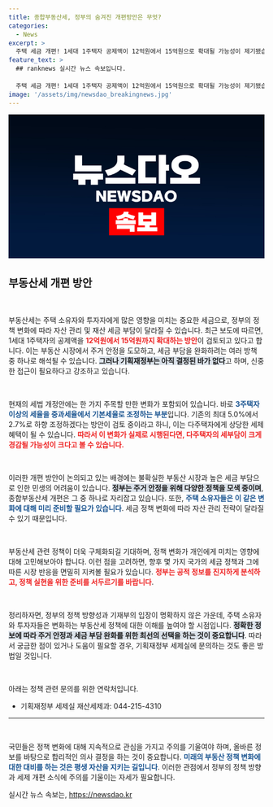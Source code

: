 ```yaml
---
title: 종합부동산세, 정부의 숨겨진 개편방안은 무엇?
categories:
  - News
excerpt: >
  주택 세금 개편! 1세대 1주택자 공제액이 12억원에서 15억원으로 확대될 가능성이 제기됐습니다. 다주택자는 세율 인하 혜택도! 변화를 놓치지 마세요!
feature_text: >
  ## ranknews 실시간 뉴스 속보입니다.

  주택 세금 개편! 1세대 1주택자 공제액이 12억원에서 15억원으로 확대될 가능성이 제기됐습니다. 다주택자는 세율 인하 혜택도! 변화를 놓치지 마세요!
image: '/assets/img/newsdao_breakingnews.jpg'
---
```


<p><img src="/assets/img/newsdao_breakingnews.jpg" alt="ranknews 속보" /></p>

<h2 data-ke-size="size26">부동산세 개편 방안</h2>

<p data-ke-size="size16">&nbsp;</p>

<p>부동산세는 주택 소유자와 투자자에게 많은 영향을 미치는 중요한 세금으로, 정부의 정책 변화에 따라 자산 관리 및 재산 세금 부담이 달라질 수 있습니다. 최근 보도에 따르면, 1세대 1주택자의 공제액을 <b><span style="color: #ee2323;">12억원에서 15억원까지 확대하는 방안</span></b>이 검토되고 있다고 합니다. 이는 부동산 시장에서 주거 안정을 도모하고, 세금 부담을 완화하려는 여러 방책 중 하나로 해석될 수 있습니다. <b><span style="background-color: #21538527;">그러나 기획재정부는 아직 결정된 바가 없다</span></b>고 하며, 신중한 접근이 필요하다고 강조하고 있습니다.</p>

<p data-ke-size="size16">&nbsp;</p>

<p>현재의 세법 개정안에는 한 가지 주목할 만한 변화가 포함되어 있습니다. 바로 <b><span style="color: #1a5490;">3주택자 이상의 세율을 중과세율에서 기본세율로 조정하는 부분</span></b>입니다. 기존의 최대 5.0%에서 2.7%로 하향 조정하겠다는 방안이 검토 중이라고 하니, 이는 다주택자에게 상당한 세제 혜택이 될 수 있습니다. <b><span style="color: #ee2323;">따라서 이 변화가 실제로 시행된다면, 다주택자의 세부담이 크게 경감될 가능성이 크다고 볼 수 있습니다.</span></b> </p>

<p data-ke-size="size16">&nbsp;</p>

<p>이러한 개편 방안이 논의되고 있는 배경에는 불확실한 부동산 시장과 높은 세금 부담으로 인한 민생의 어려움이 있습니다. <b><span style="background-color: #21538527;">정부는 주거 안정을 위해 다양한 정책을 모색 중이며</span></b>, 종합부동산세 개편은 그 중 하나로 자리잡고 있습니다. 또한, <b><span style="color: #1a5490;">주택 소유자들은 이 같은 변화에 대해 미리 준비할 필요가 있습니다</span></b>. 세금 정책 변화에 따라 자산 관리 전략이 달라질 수 있기 때문입니다.</p>

<p data-ke-size="size16">&nbsp;</p>

<p>부동산세 관련 정책이 더욱 구체화되길 기대하며, 정책 변화가 개인에게 미치는 영향에 대해 고민해보아야 합니다. 이런 점을 고려하면, 향후 몇 가지 국가의 세금 정책과 그에 따른 시장 반응을 면밀히 지켜볼 필요가 있습니다. <b><span style="color: #ee2323;">정부는 공적 정보를 진지하게 분석하고, 정책 실현을 위한 준비를 서두르기를 바랍니다</span></b>.</p>

<p data-ke-size="size16">&nbsp;</p>

<p>정리하자면, 정부의 정책 방향성과 기재부의 입장이 명확하지 않은 가운데, 주택 소유자와 투자자들은 변화하는 부동산세 정책에 대한 이해를 높여야 할 시점입니다. <b><span style="background-color: #21538527;">정확한 정보에 따라 주거 안정과 세금 부담 완화를 위한 최선의 선택을 하는 것이 중요합니다</span></b>. 따라서 궁금한 점이 있거나 도움이 필요할 경우, 기획재정부 세제실에 문의하는 것도 좋은 방법일 것입니다. </p>

<p data-ke-size="size16">&nbsp;</p>

<p>아래는 정책 관련 문의를 위한 연락처입니다.</p>

<ul>
    <li>기획재정부 세제실 재산세제과: 044-215-4310</li>
</ul>

<hr />

<p data-ke-size="size16">&nbsp;</p>

<p>국민들은 정책 변화에 대해 지속적으로 관심을 가지고 주의를 기울여야 하며, 올바른 정보를 바탕으로 합리적인 의사 결정을 하는 것이 중요합니다. <b><span style="color: #1a5490;">미래의 부동산 정책 변화에 대한 대비를 하는 것은 평생 자산을 지키는 길입니다</span></b>. 이러한 관점에서 정부의 정책 방향과 세제 개편 소식에 주의를 기울이는 자세가 필요합니다.</p>
실시간 뉴스 속보는, <a href="https://newsdao.kr" rel="dofollow">https://newsdao.kr</a>


